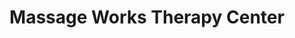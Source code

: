 ---
title: "Massage Works Therapy Center"
url: /fort-wayne/massage-works-therapy-center/
shop: Massage
---